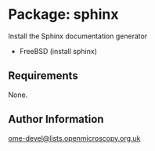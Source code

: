 Package: sphinx
===============

Install the Sphinx documentation generator

- FreeBSD (install sphinx)

Requirements
------------

None.

Author Information
------------------

ome-devel@lists.openmicroscopy.org.uk
